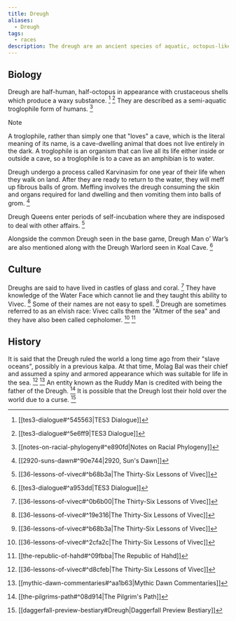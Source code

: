 ```yaml
---
title: Dreugh
aliases:
  - Dreugh
tags:
  - races
description: The dreugh are an ancient species of aquatic, octopus-like beastfolk, commonly hunted for their hide and the wax scraped from their shells.
---
```

## Biology
Dreugh are half-human, half-octopus in appearance with crustaceous shells which produce a waxy substance. [^1] [^2] They are described as a semi-aquatic troglophile form of humans. [^3] 

> [!Note]
> A troglophile, rather than simply one that "loves" a cave, which is the literal meaning of its name, is a cave-dwelling animal that does not live entirely in the dark. A troglophile is an organism that can live all its life either inside or outside a cave, so a troglophile is to a cave as an amphibian is to water.

Dreugh undergo a process called Karvinasim for one year of their life when they walk on land. After they are ready to return to the water, they will meff up fibrous balls of grom. Meffing involves the dreugh consuming the skin and organs required for land dwelling and then vomiting them into balls of grom. [^4]

Dreugh Queens enter periods of self-incubation where they are indisposed to deal with other affairs. [^5]

Alongside the common Dreugh seen in the base game, Dreugh Man o’ War’s are also mentioned along with the Dreugh Warlord seen in Koal Cave. [^6]
## Culture
Dreughs are said to have lived in castles of glass and coral. [^7] They have knowledge of the Water Face which cannot lie and they taught this ability to Vivec. [^8] Some of their names are not easy to spell. [^9] Dreugh are sometimes referred to as an elvish race: Vivec calls them the "Altmer of the sea" and they have also been called cepholomer. [^10] [^11]
## History
It is said that the Dreugh ruled the world a long time ago from their "slave oceans", possibly in a previous kalpa. At that time, Molag Bal was their chief and assumed a spiny and armored appearance which was suitable for life in the sea. [^12] [^13] An entity known as the Ruddy Man is credited with being the father of the Dreugh. [^14] It is possible that the Dreugh lost their hold over the world due to a curse. [^15]

[^1]: [[tes3-dialogue#^545563|TES3 Dialogue]]
[^2]: [[tes3-dialogue#^5e6ff9|TES3 Dialogue]]
[^3]: [[notes-on-racial-phylogeny#^e890fd|Notes on Racial Phylogeny]]
[^4]: [[2920-suns-dawn#^90e744|2920, Sun's Dawn]]
[^5]: [[36-lessons-of-vivec#^b68b3a|The Thirty-Six Lessons of Vivec]]
[^6]: [[tes3-dialogue#^a953dd|TES3 Dialogue]]
[^7]: [[36-lessons-of-vivec#^0b6b00|The Thirty-Six Lessons of Vivec]]
[^8]: [[36-lessons-of-vivec#^19e316|The Thirty-Six Lessons of Vivec]]
[^9]: [[36-lessons-of-vivec#^b68b3a|The Thirty-Six Lessons of Vivec]]
[^10]: [[36-lessons-of-vivec#^2cfa2c|The Thirty-Six Lessons of Vivec]]
[^11]: [[the-republic-of-hahd#^09fbba|The Republic of Hahd]]
[^12]: [[36-lessons-of-vivec#^d8cfeb|The Thirty-Six Lessons of Vivec]]
[^13]: [[mythic-dawn-commentaries#^aa1b63|Mythic Dawn Commentaries]]
[^14]: [[the-pilgrims-path#^08d914|The Pilgrim's Path]]
[^15]: [[daggerfall-preview-bestiary#Dreugh|Daggerfall Preview Bestiary]]